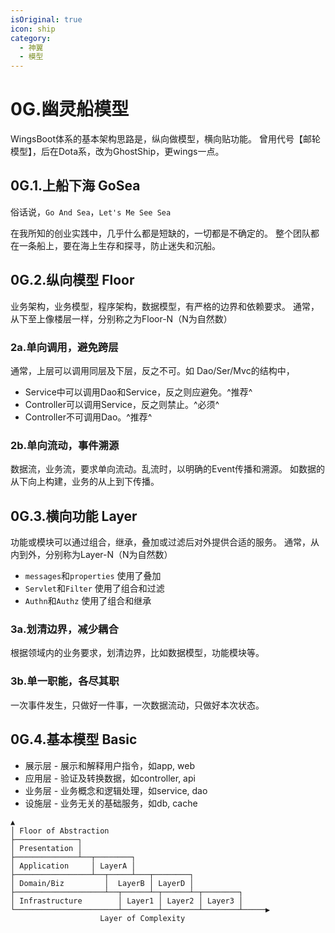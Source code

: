 ```yaml
---
isOriginal: true
icon: ship
category:
  - 神翼
  - 模型
---
```


# 0G.幽灵船模型

WingsBoot体系的基本架构思路是，纵向做模型，横向贴功能。
曾用代号【邮轮模型】，后在Dota系，改为GhostShip，更wings一点。

## 0G.1.上船下海 GoSea

俗话说，`Go And Sea`，`Let's Me See Sea`

在我所知的创业实践中，几乎什么都是短缺的，一切都是不确定的。
整个团队都在一条船上，要在海上生存和探寻，防止迷失和沉船。

## 0G.2.纵向模型 Floor

业务架构，业务模型，程序架构，数据模型，有严格的边界和依赖要求。
通常，从下至上像楼层一样，分别称之为Floor-N（N为自然数）

### 2a.单向调用，避免跨层

通常，上层可以调用同层及下层，反之不可。如 Dao/Ser/Mvc的结构中，

* Service中可以调用Dao和Service，反之则应避免。^推荐^
* Controller可以调用Service，反之则禁止。^必须^
* Controller不可调用Dao。^推荐^

### 2b.单向流动，事件溯源

数据流，业务流，要求单向流动。乱流时，以明确的Event传播和溯源。
如数据的从下向上构建，业务的从上到下传播。

## 0G.3.横向功能 Layer

功能或模块可以通过组合，继承，叠加或过滤后对外提供合适的服务。
通常，从内到外，分别称为Layer-N（N为自然数）

* `messages`和`properties` 使用了叠加
* `Servlet`和`Filter` 使用了组合和过滤
* `Authn`和`Authz` 使用了组合和继承

### 3a.划清边界，减少耦合

根据领域内的业务要求，划清边界，比如数据模型，功能模块等。

### 3b.单一职能，各尽其职

一次事件发生，只做好一件事，一次数据流动，只做好本次状态。

## 0G.4.基本模型 Basic

* 展示层 - 展示和解释用户指令，如app, web
* 应用层 - 验证及转换数据，如controller, api
* 业务层 - 业务概念和逻辑处理，如service, dao
* 设施层 - 业务无关的基础服务，如db, cache

```text
▲
│ Floor of Abstraction
├──────────────┐
│ Presentation │
├──────────────┴──┬────────┐
│ Application     │ LayerA │
├─────────────────┴──┬─────┴───┬────────┐
│ Domain/Biz         │  LayerB │ LayerD │
├────────────────────┴──┬──────┴─┬──────┴─┬────────┐
│ Infrastructure        │ Layer1 │ Layer2 │ Layer3 │
└───────────────────────┴────────┴────────┴────────┴─────▶
                    Layer of Complexity
```
